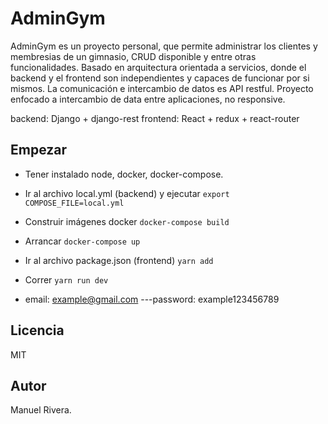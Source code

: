 # AdminGym

AdminGym es un proyecto personal, que permite administrar los clientes y membresias de un gimnasio, CRUD disponible y entre otras funcionalidades.
Basado en arquitectura orientada a servicios, donde el backend y el frontend son independientes y capaces de funcionar por si mismos.
La comunicación e intercambio de datos es API restful.
Proyecto enfocado a intercambio de data entre aplicaciones, no responsive.

backend: Django + django-rest
frontend: React + redux + react-router

## Empezar

* Tener instalado node, docker, docker-compose.

* Ir al archivo local.yml (backend) y ejecutar `export COMPOSE_FILE=local.yml`
* Construir imágenes docker `docker-compose build`
* Arrancar `docker-compose up`
* Ir al archivo package.json (frontend) `yarn add`
* Correr `yarn run dev`
* email: example@gmail.com  ---password: example123456789

## Licencia

MIT

## Autor

Manuel Rivera.
